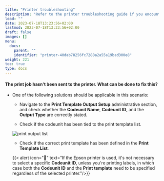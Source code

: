 ```yaml
---
title: "Printer troubleshooting"
description: "Refer to the printer troubleshooting guide if you encounter related issues."
lead: ""
date: 2023-07-18T13:23:56+02:00
lastmod: 2023-07-18T13:23:56+02:00
draft: false
images: []
menu:
  docs:
    parent: ""
    identifier: "printer-40dab78256fc7288a2a55a19bad300e8"
weight: 221
toc: true
type: docs
---
```


#### The print job hasn't been sent to the printer. What can be done to fix this?

- One of the following solutions should be applicable in this scenario:

  - Navigate to the **Print Template Output Setup** administrative section, and check whether the **Codeunit Name**, **Codeunit ID**, and the **Output Type** are correctly stated. 

  - Check if the codeunit has been tied to the print template list.

  ![print output list](print_output_list.PNG)

  - Check if the correct print template has been defined in the **Print Template List**.

  {{< alert icon="📝" text="If the Epson printer is used, it's not necessary to select a specific <b>Codeunit ID</b>, unless you're printing labels, in which case both the <b>Codeunit ID</b> and the <b>Print template</b> need to be specified regardless of the selected printer."/>}}

